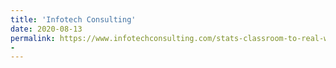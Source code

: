 ```yaml
---
title: 'Infotech Consulting'
date: 2020-08-13
permalink: https://www.infotechconsulting.com/stats-classroom-to-real-world
-
---
```

